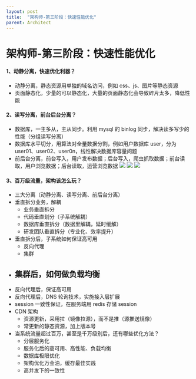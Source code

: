 ```yaml
---
layout: post
title:  "架构师-第三阶段：快速性能优化"
parent: Architect
---
```


# 架构师-第三阶段：快速性能优化
#### 1、动静分离，快速优化利器？

- 动静分离，静态资源用单独的域名访问，例如 css、js、图片等静态资源
- 页面静态化，少量的可以静态化，大量的页面静态化会导致碎片太多，降低性能

#### 2、读写分离，前台后台分离？

- 数据库，一主多从，主从同步。利用 mysql 的 binlog 同步，解决读多写少的性能（分组读写分离）
- 数据库水平切分，用算法对全量数据分割，例如用户数据库 user，分为 user01、user02、user0n，线性解决数据库容量问题
- 前后台分离，前台写入，用户发布数据；后台写入，爬虫抓取数据；前台读取，用户浏览数据；后台读取，运营浏览数据
	![](/assets/images/img/34.png)
	![](/assets/images/img/35.png)
	![](/assets/images/img/36.png)

#### 3、百万级流量，架构该怎么玩？

- 三大分离（动静分离、读写分离、前后台分离）
- 垂直拆分业务，解耦
	- 业务垂直拆分
	- 代码垂直划分（子系统解耦）
	- 数据库垂直拆分（数据里解耦，延时缓解）
	- 研发团队垂直拆分（专业化、效率提升）
- 垂直拆分后，子系统如何保证高可用
	- 反向代理
	- 集群
- 集群后，如何做负载均衡
	- 
- 反向代理后，保证高可用
- 反向代理后，DNS 轮询技术，实施接入层扩展
- session 一致性保证，在服务端用 redis 存储 session
- CDN 架构
	- 资源更新，采用拉（镜像拉源），而不是推（源推送镜像）
	- 常更新的静态资源，加上版本号
- 当系统流量超过百万，甚至是千万级别后，还有哪些优化方法？
	- 分层服务化
	- 服务化后的高可用、高性能、负载均衡
	- 数据库极限优化
	- 架构优化万金油，缓存最佳实践
	- 高并发下的一致性



